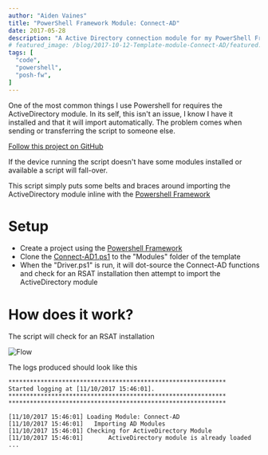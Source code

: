 ```yaml
---
author: "Aiden Vaines"
title: "PowerShell Framework Module: Connect-AD"
date: 2017-05-28
description: "A Active Directory connection module for my PowerShell Framework"
# featured_image: /blog/2017-10-12-Template-module-Connect-AD/featured.jpeg
tags: [
  "code",
  "powershell",
  "posh-fw",
]
---
```

One of the most common things I use Powershell for requires the ActiveDirectory module. In its self, this isn't an issue, I know I have it installed and that it will import automatically. The problem comes when sending or transferring the script to someone else.

[Follow this project on GitHub](https://github.com/n3rden/Powershell-Template-Modules/tree/master/Connect-AD)


If the device running the script doesn't have some modules installed or available a script will fall-over.

This script simply puts some belts and braces around importing the ActiveDirectory module inline with the [Powershell Framework](/blog/2017-05-28-powershell-framework/)

 
# Setup
* Create a project using the [Powershell Framework](/archive/2017-05-28-powershell-framework/)
* Clone the [Connect-AD1.ps1](https://github.com/n3rden/Powershell-Template-Modules/blob/master/Connect-AD/Connect-AD.ps1) to the "Modules" folder of the template
*  When the "Driver.ps1" is run, it will dot-source the Connect-AD functions and check for an RSAT installation then attempt to import the ActiveDirectory module


# How does it work?
The script will check for an RSAT installation

![Flow](/blog/2017-10-12-Template-module-Connect-AD/psh-tmp-adconnect-flow.png)


The logs produced should look like this
```
*************************************************************
Started logging at [11/10/2017 15:46:01].
*************************************************************
*************************************************************

[11/10/2017 15:46:01] Loading Module: Connect-AD
[11/10/2017 15:46:01] 	Importing AD Modules
[11/10/2017 15:46:01] Checking for ActiveDirectory Module
[11/10/2017 15:46:01] 		ActiveDirectory module is already loaded
...
```
